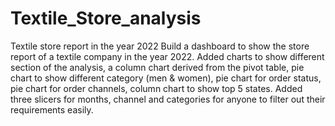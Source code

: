 # Textile_Store_analysis
Textile store report in the year 2022
Build a dashboard to show the store report of a textile company in the year 2022.
Added charts to show different section of the analysis, a column chart derived from the pivot table, pie chart to show different category (men & women), pie chart for order status, pie chart for order channels, column chart to show top 5 states.
Added three slicers for months, channel and categories for anyone to filter out their requirements easily.

